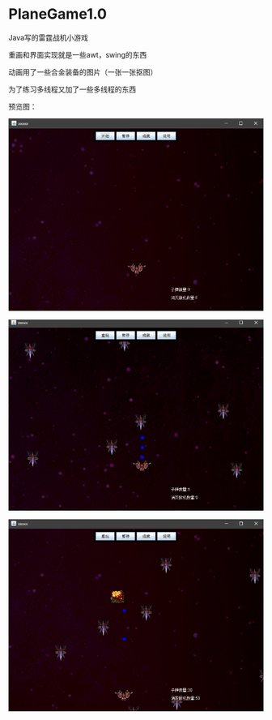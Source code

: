 # PlaneGame1.0

Java写的雷霆战机小游戏

重画和界面实现就是一些awt，swing的东西

动画用了一些合金装备的图片（一张一张抠图）

为了练习多线程又加了一些多线程的东西

预览图：



![PlaneGame](README/PlaneGame.png)

![PlaneGame2](README/PlaneGame2.png)

![PlaneGame3](README/PlaneGame3.png)
